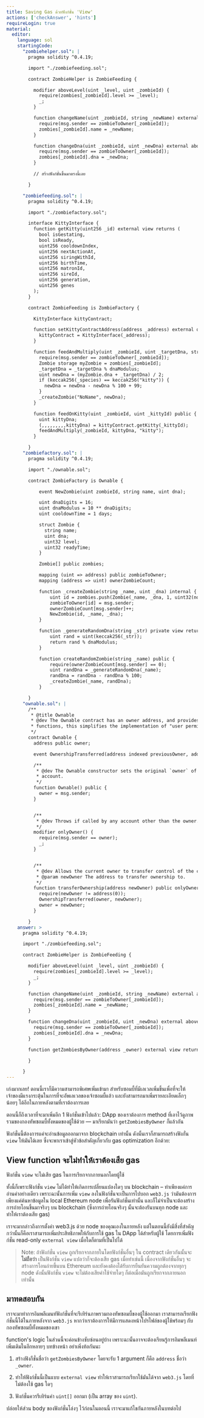 ```yaml
---
title: Saving Gas ด้วยฟังก์ชั่น 'View'
actions: ['checkAnswer', 'hints']
requireLogin: true
material:
  editor:
    language: sol
    startingCode:
      "zombiehelper.sol": |
        pragma solidity ^0.4.19;

        import "./zombiefeeding.sol";

        contract ZombieHelper is ZombieFeeding {

          modifier aboveLevel(uint _level, uint _zombieId) {
            require(zombies[_zombieId].level >= _level);
            _;
          }

          function changeName(uint _zombieId, string _newName) external aboveLevel(2, _zombieId) {
            require(msg.sender == zombieToOwner[_zombieId]);
            zombies[_zombieId].name = _newName;
          }

          function changeDna(uint _zombieId, uint _newDna) external aboveLevel(20, _zombieId) {
            require(msg.sender == zombieToOwner[_zombieId]);
            zombies[_zombieId].dna = _newDna;
          }

          // สร้างฟังก์ชั่นขึ้นมาตรงนี้เลย

        }

      "zombiefeeding.sol": |
        pragma solidity ^0.4.19;

        import "./zombiefactory.sol";

        interface KittyInterface {
          function getKitty(uint256 _id) external view returns (
            bool isGestating,
            bool isReady,
            uint256 cooldownIndex,
            uint256 nextActionAt,
            uint256 siringWithId,
            uint256 birthTime,
            uint256 matronId,
            uint256 sireId,
            uint256 generation,
            uint256 genes
          );
        }

        contract ZombieFeeding is ZombieFactory {

          KittyInterface kittyContract;

          function setKittyContractAddress(address _address) external onlyOwner {
            kittyContract = KittyInterface(_address);
          }

          function feedAndMultiply(uint _zombieId, uint _targetDna, string _species) public {
            require(msg.sender == zombieToOwner[_zombieId]);
            Zombie storage myZombie = zombies[_zombieId];
            _targetDna = _targetDna % dnaModulus;
            uint newDna = (myZombie.dna + _targetDna) / 2;
            if (keccak256(_species) == keccak256("kitty")) {
              newDna = newDna - newDna % 100 + 99;
            }
            _createZombie("NoName", newDna);
          }

          function feedOnKitty(uint _zombieId, uint _kittyId) public {
            uint kittyDna;
            (,,,,,,,,,kittyDna) = kittyContract.getKitty(_kittyId);
            feedAndMultiply(_zombieId, kittyDna, "kitty");
          }

        }
      "zombiefactory.sol": |
        pragma solidity ^0.4.19;

        import "./ownable.sol";

        contract ZombieFactory is Ownable {

            event NewZombie(uint zombieId, string name, uint dna);

            uint dnaDigits = 16;
            uint dnaModulus = 10 ** dnaDigits;
            uint cooldownTime = 1 days;

            struct Zombie {
              string name;
              uint dna;
              uint32 level;
              uint32 readyTime;
            }

            Zombie[] public zombies;

            mapping (uint => address) public zombieToOwner;
            mapping (address => uint) ownerZombieCount;

            function _createZombie(string _name, uint _dna) internal {
                uint id = zombies.push(Zombie(_name, _dna, 1, uint32(now + cooldownTime))) - 1;
                zombieToOwner[id] = msg.sender;
                ownerZombieCount[msg.sender]++;
                NewZombie(id, _name, _dna);
            }

            function _generateRandomDna(string _str) private view returns (uint) {
                uint rand = uint(keccak256(_str));
                return rand % dnaModulus;
            }

            function createRandomZombie(string _name) public {
                require(ownerZombieCount[msg.sender] == 0);
                uint randDna = _generateRandomDna(_name);
                randDna = randDna - randDna % 100;
                _createZombie(_name, randDna);
            }

        }
      "ownable.sol": |
        /**
         * @title Ownable
         * @dev The Ownable contract has an owner address, and provides basic authorization control
         * functions, this simplifies the implementation of "user permissions".
         */
        contract Ownable {
          address public owner;

          event OwnershipTransferred(address indexed previousOwner, address indexed newOwner);

          /**
           * @dev The Ownable constructor sets the original `owner` of the contract to the sender
           * account.
           */
          function Ownable() public {
            owner = msg.sender;
          }


          /**
           * @dev Throws if called by any account other than the owner.
           */
          modifier onlyOwner() {
            require(msg.sender == owner);
            _;
          }


          /**
           * @dev Allows the current owner to transfer control of the contract to a newOwner.
           * @param newOwner The address to transfer ownership to.
           */
          function transferOwnership(address newOwner) public onlyOwner {
            require(newOwner != address(0));
            OwnershipTransferred(owner, newOwner);
            owner = newOwner;
          }

        }
    answer: >
      pragma solidity ^0.4.19;

      import "./zombiefeeding.sol";

      contract ZombieHelper is ZombieFeeding {

        modifier aboveLevel(uint _level, uint _zombieId) {
          require(zombies[_zombieId].level >= _level);
          _;
        }

        function changeName(uint _zombieId, string _newName) external aboveLevel(2, _zombieId) {
          require(msg.sender == zombieToOwner[_zombieId]);
          zombies[_zombieId].name = _newName;
        }

        function changeDna(uint _zombieId, uint _newDna) external aboveLevel(20, _zombieId) {
          require(msg.sender == zombieToOwner[_zombieId]);
          zombies[_zombieId].dna = _newDna;
        }

        function getZombiesByOwner(address _owner) external view returns(uint[]) {

        }

      }
---
```


เก่งมากเลย! ตอนนี้เราก็มีความสามารถพิเศษเพิ่มเข้ามา สำหรับซอมบี้ที่มีเลเวลเพิ่มขึ้นเพื่อที่จะให้เจ้าของมีแรงกระตุ้นในการที่จะอัพเลเวลของเจ้าซอมบี้แล้ว และยังสามารถมาเพิ่มรายละเอียดเล็กๆ น้อยๆ ได้อีกในภายหลังตามที่เราต้องการเลย

ตอนนี้ก็ถึงเวลาที่จะมาเพิ่มอีก 1 ฟังก์ชั่นเข้าไปแล้ว: DApp ของเราต้องการ method ที่เอาไว้ดูภาพรวมของกองทัพซอมบี้ทั้งหมดของผู้ใช้ด้วย — มาเรียกมันว่า `getZombiesByOwner` ก็แล้วกัน

ฟังก์ชั่นนี้ต้องการแค่จะอ่านข้อมูลออกมาจาก blockchain เท่านั้น ดังนั้นเราก็สามารถสร้างฟังกั่น `view` ให้มันได้เลย ซึ่งจะพาเราเข้าสู่หัวข้อสำคัญเกี่ยวกับ gas optimization อีกด้วย:

## View function จะไม่ทำให้เราต้องเสีย gas

ฟังก์ชั่น `view` จะไม่เสีย gas ในการเรียกจากภายนอกโดยผู้ใช้

ทั้งนี้ก็เพราะฟังก์ชั่น `view` ไม่ได้ทำให้เกิดการเปลี่ยนแปลงใดๆ บน blockchain – ทำเพียงแค่การอ่านค่าอย่างเดียว เพราะฉะนั้นการเพิ่ม `view` ลงในฟังก์ชั่นจะเป็นการไปบอก `web3.js` ว่ามันต้องการเพียงแค่ค้นหาข้อมูลใน local Ethereum node เพื่อรันฟังก์ชั่นเท่านั้น และก็ไม่จำเป็นจะต้องสร้างการถ่ายโอนขึ้นมาจริงๆ บน blockchain (ซึ่งการถ่ายโอนจริงๆ นั้นจะต้องรันบนทุก node และทำให้เราต้องเสีย gas)

เราจะมากล่าวถึงการตั้งค่า web3.js ด้วย node ของคุณเองในภายหลัง แต่ในตอนนี้ยังมีสิ่งที่สำคัญกว่านั้นก็คือเราสามารถเพิ่มประสิทธิภาพให้กับการใช้ gas ใน DApp ได้สำหรับผู้ใช้ โดยการเพิ่มฟังก์ชั่น read-only `external view` เมื่อใดก็ตามที่เป็นไปได้

> Note: ถ้าฟังก์ชั่น `view` ถูกเรียกจากภายในโดยฟังก์ชั่นอื่นๆ ใน contract เดียวกันนั้นจะ **ไม่ถือว่า** เป็นฟังก์ชั่น `view` แปลว่าก็จะต้องเสีย gas เมื่อทำเช่นนี้ เนื่องจากฟังก์ชั่นอื่นๆ จะสร้างการโอนถ่ายขึ้นบน Ethereum และยังคงต้องได้รับการยืนยันความถูกต้องจากทุกๆ node ดังนั้นฟังก์ชั่น `view` จะไม่ต้องเสียค่าใช้จ่ายใดๆ ก็ต่อเมื่อมันถูกเรียกจากภายนอกเท่านั้น

## มาทดสอบกัน

เราจะมาทำการอิมพลีเมนท์ฟังก์ชั่นที่จะรีเทิร์นภาพรวมกองทัพซอมบี้ของผู้ใช้ออกมา เราสามารถเรียกฟังก์ชั่นนี้ได้ในภายหลังจาก `web3.js` หากว่าเราต้องการให้มีการแสดงหน้าโปรไฟล์ของผู้ใช้พร้อมๆ กับกองทัพซอมบี้ทั้งหมดของเขา

function's logic ในส่วนนี้จะค่อนข้างซับซ่อนอยู่บ้าง เพราะฉะนั้นอาจจะต้องเรียนรู้การอิมพลีเมนท์เพิ่มเติมในอีกหลายๆ บทข้างหน้า อย่าเพิ่งท้อกันนะ

1. สร้างฟังกืชั่นชื่อว่า `getZombiesByOwner` โดยจะรับ 1 argument ก็คือ `address` ชื่อว่า `_owner`.

2. ทำให้ฟังก์ชั่นนี้เป็นแบบ `external view` ทำให้เราสามารถเรียกใช้มันได้จาก `web3.js` โดยที่ไม่ต้องใช้ gas ใดๆ 

3. ฟังก์ชั่นควรรีเทิร์นค่า `uint[]` ออกมา (เป็น array ของ `uint`).

ปล่อยให้ส่วน body ของฟังก์ชั่นโล่งๆ ไว้ก่อนในตอนนี้ เราจะมาแก้ไขกันภายหลังในบทต่อไป